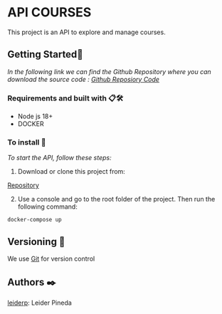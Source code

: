 # API COURSES
This project is an API to explore and manage courses.

## Getting Started🚀
_In the following link we can find the Github Repository where you can download the source code : [Github Reposiory Code](https://github.com/leiderp/apiCourses.git)_

### Requirements and built with 📋🛠️
* Node js 18+
* DOCKER

### To install 🔧
_To start the API, follow these steps:_

1. Download or clone this project from:

[Repository](https://github.com/leiderp/apiCourses.git)

2. Use a console and go to the root folder of the project. Then run the following command:
```
docker-compose up
```
## Versioning 📌
We use [Git](https://git-scm.com/) for version control

## Authors ✒️
[leiderp](https://github.com/leiderp): Leider Pineda